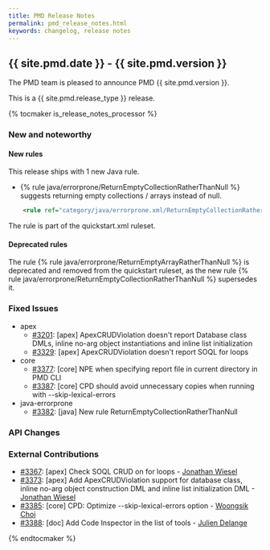 ```yaml
---
title: PMD Release Notes
permalink: pmd_release_notes.html
keywords: changelog, release notes
---
```


<!-- NOTE: THESE RELEASE NOTES ARE THOSE FROM MASTER -->
<!-- They were copied to avoid merge conflicts when merging back master -->
<!-- the 7_0_0_release_notes.md is the page to be used when adding new 7.0.0 changes -->


## {{ site.pmd.date }} - {{ site.pmd.version }}

The PMD team is pleased to announce PMD {{ site.pmd.version }}.

This is a {{ site.pmd.release_type }} release.

{% tocmaker is_release_notes_processor %}

### New and noteworthy

#### New rules

This release ships with 1 new Java rule.

*   {% rule java/errorprone/ReturnEmptyCollectionRatherThanNull %} suggests returning empty collections / arrays
    instead of null.

```xml
    <rule ref="category/java/errorprone.xml/ReturnEmptyCollectionRatherThanNull" />
```

   The rule is part of the quickstart.xml ruleset.

#### Deprecated rules

The rule {% rule java/errorprone/ReturnEmptyArrayRatherThanNull %} is deprecated and removed from
the quickstart ruleset, as the new rule {% rule java/errorprone/ReturnEmptyCollectionRatherThanNull %}
supersedes it.

### Fixed Issues

*   apex
    *   [#3201](https://github.com/pmd/pmd/issues/3201): \[apex] ApexCRUDViolation doesn't report Database class DMLs, inline no-arg object instantiations and inline list initialization
    *   [#3329](https://github.com/pmd/pmd/issues/3329): \[apex] ApexCRUDViolation doesn't report SOQL for loops
*   core
    *   [#3377](https://github.com/pmd/pmd/issues/3377): \[core] NPE when specifying report file in current directory in PMD CLI
    *   [#3387](https://github.com/pmd/pmd/issues/3387): \[core] CPD should avoid unnecessary copies when running with --skip-lexical-errors
*   java-errorprone
    *   [#3382](https://github.com/pmd/pmd/pull/3382): \[java] New rule ReturnEmptyCollectionRatherThanNull

### API Changes

### External Contributions

*   [#3367](https://github.com/pmd/pmd/pull/3367): \[apex] Check SOQL CRUD on for loops - [Jonathan Wiesel](https://github.com/jonathanwiesel)
*   [#3373](https://github.com/pmd/pmd/pull/3373): \[apex] Add ApexCRUDViolation support for database class, inline no-arg object construction DML and inline list initialization DML - [Jonathan Wiesel](https://github.com/jonathanwiesel)
*   [#3385](https://github.com/pmd/pmd/pull/3385): \[core] CPD: Optimize --skip-lexical-errors option - [Woongsik Choi](https://github.com/woongsikchoi)
*   [#3388](https://github.com/pmd/pmd/pull/3388): \[doc] Add Code Inspector in the list of tools - [Julien Delange](https://github.com/juli1)

{% endtocmaker %}

